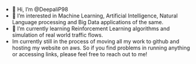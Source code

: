 - 👋 Hi, I’m @DeepaliP98
- 👀 I’m interested in Machine Learning, Artificial Intelligence, Natural Language processing and Big Data applications of the same.
- 🌱 I’m currently learning Reinforcement Learning algorithms and simulation of real world traffic flows.
- Im currently still in the process of moving all my work to github and hosting my website on aws. So if you find problems in running anything or accessing links, please feel free to reach out to me!

<!---
DeepaliP98/DeepaliP98 is a ✨ special ✨ repository because its `README.md` (this file) appears on your GitHub profile.
You can click the Preview link to take a look at your changes.
--->
